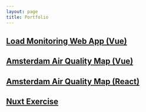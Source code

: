 ```yaml
---
layout: page
title: Portfolio
---
```


## [Load Monitoring Web App (Vue)](https://oozd.github.io/load-monitoring-web-application.html)

## [Amsterdam Air Quality Map (Vue)](https://oozd.github.io/amsterdam-air-quality.html)

## [Amsterdam Air Quality Map (React)](https://oozd.github.io/amsterdam-air-quality-react.html)

## [Nuxt Exercise](https://oozd.github.io/nuxt-exercise.html)

